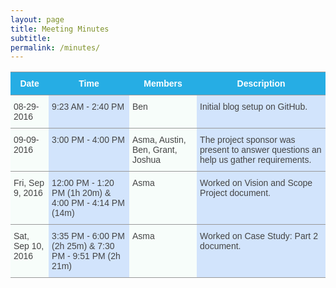 ```yaml
---
layout: page
title: Meeting Minutes
subtitle:
permalink: /minutes/
---
```


<style type="text/css">
.tg  {border-collapse:collapse;border-spacing:0;border-color:#999;}
.tg td{font-family:Arial, sans-serif;font-size:14px;padding:10px 5px;border-style:solid;border-width:0px;overflow:hidden;word-break:normal;border-color:#999;color:#444;background-color:#F7FDFA;border-top-width:1px;border-bottom-width:1px;}
.tg th{font-family:Arial, sans-serif;font-size:14px;font-weight:normal;padding:10px 5px;border-style:solid;border-width:0px;overflow:hidden;word-break:normal;border-color:#999;color:#fff;background-color:#26ADE4;border-top-width:1px;border-bottom-width:1px;}
.tg .tg-9hbo{font-weight:bold;vertical-align:top}
.tg .tg-yw4l{vertical-align:top}
.tg .tg-6k2t{background-color:#D2E4FC;vertical-align:top}
</style>
<table class="tg">
  <tr>
    <th class="tg-9hbo">Date</th>
    <th class="tg-9hbo">Time</th>
    <th class="tg-9hbo">Members</th>
    <th class="tg-9hbo">Description</th>
  </tr>
  <tr>
    <td class="tg-yw4l">08-29-2016<br></td>
    <td class="tg-6k2t">9:23 AM - 2:40 PM</td>
    <td class="tg-yw4l">Ben</td>
    <td class="tg-6k2t">Initial blog setup on GitHub.</td>
  </tr>
  <tr>
    <td class="tg-yw4l">09-09-2016</td>
    <td class="tg-6k2t">3:00 PM - 4:00 PM</td>
    <td class="tg-yw4l">Asma, Austin, Ben, Grant, Joshua</td>
    <td class="tg-6k2t">The project sponsor was present to answer questions an help us gather requirements.</td>
  </tr>
  <tr>
    <td class="tg-yw4l">Fri, Sep 9, 2016<br></td>
    <td class="tg-6k2t">12:00 PM - 1:20 PM (1h 20m) & 4:00 PM - 4:14 PM (14m)</td>
    <td class="tg-yw4l">Asma</td>
    <td class="tg-6k2t">Worked on Vision and Scope Project document.</td>
  </tr>
  <tr>
    <td class="tg-yw4l">Sat, Sep 10, 2016<br></td>
    <td class="tg-6k2t">3:35 PM - 6:00 PM (2h 25m) & 7:30 PM - 9:51 PM (2h 21m)</td>
    <td class="tg-yw4l">Asma</td>
    <td class="tg-6k2t">Worked on Case Study: Part 2 document.</td>
  </tr>
</table>

